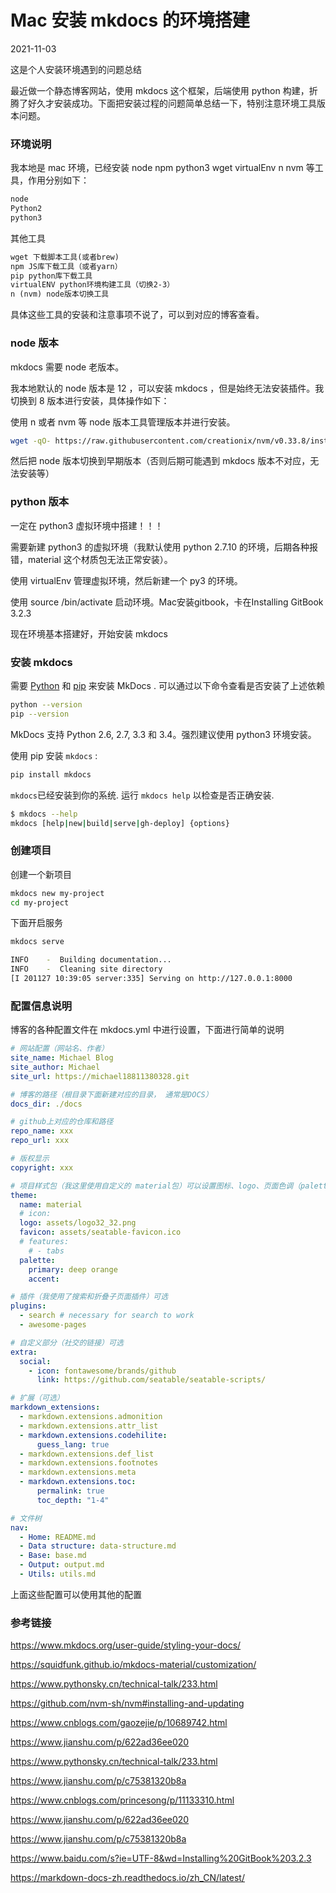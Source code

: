 # Mac 安装 mkdocs 的环境搭建

2021-11-03

这是个人安装环境遇到的问题总结

最近做一个静态博客网站，使用 mkdocs 这个框架，后端使用 python 构建，折腾了好久才安装成功。下面把安装过程的问题简单总结一下，特别注意环境工具版本问题。

### 环境说明

我本地是 mac 环境，已经安装 node npm python3 wget virtualEnv n nvm 等工具，作用分别如下：

~~~txt
node
Python2
python3
~~~

其他工具

~~~txt
wget 下载脚本工具(或者brew)
npm JS库下载工具（或者yarn）
pip python库下载工具
virtualENV python环境构建工具（切换2-3）
n (nvm) node版本切换工具
~~~

具体这些工具的安装和注意事项不说了，可以到对应的博客查看。

### node 版本

mkdocs 需要 node 老版本。

我本地默认的 node 版本是 12 ，可以安装 mkdocs ，但是始终无法安装插件。我切换到 8 版本进行安装，具体操作如下：

使用 n 或者 nvm 等 node 版本工具管理版本并进行安装。

~~~bash
wget -qO- https://raw.githubusercontent.com/creationix/nvm/v0.33.8/install.sh | bash
~~~

然后把 node 版本切换到早期版本（否则后期可能遇到 mkdocs 版本不对应，无法安装等）

### python 版本

一定在 python3 虚拟环境中搭建！！！

需要新建 python3 的虚拟环境（我默认使用 python 2.7.10 的环境，后期各种报错，material 这个材质包无法正常安装）。

使用 virtualEnv 管理虚拟环境，然后新建一个 py3 的环境。

使用 source /bin/activate 启动环境。Mac安装gitbook，卡在Installing GitBook 3.2.3

现在环境基本搭建好，开始安装 mkdocs 

### 安装 mkdocs

需要 [Python](https://www.python.org/) 和 [pip](http://pip.readthedocs.org/en/latest/installing.html) 来安装 MkDocs . 可以通过以下命令查看是否安装了上述依赖

```bash
python --version
pip --version
```

MkDocs 支持 Python 2.6, 2.7, 3.3 和 3.4。强烈建议使用 python3 环境安装。

使用 pip 安装 `mkdocs` :

```bash
pip install mkdocs
```

`mkdocs`已经安装到你的系统. 运行 `mkdocs help` 以检查是否正确安装.

```bash
$ mkdocs --help
mkdocs [help|new|build|serve|gh-deploy] {options}
```

### 创建项目

创建一个新项目

```bash
mkdocs new my-project
cd my-project
```

下面开启服务

~~~bash
mkdocs serve

INFO    -  Building documentation... 
INFO    -  Cleaning site directory 
[I 201127 10:39:05 server:335] Serving on http://127.0.0.1:8000
~~~

### 配置信息说明

博客的各种配置文件在 mkdocs.yml 中进行设置，下面进行简单的说明

~~~yml
# 网站配置（网站名、作者）
site_name: Michael Blog
site_author: Michael
site_url: https://michael18811380328.git

# 博客的路径（根目录下面新建对应的目录， 通常是DOCS）
docs_dir: ./docs

# github上对应的仓库和路径
repo_name: xxx
repo_url: xxx

# 版权显示
copyright: xxx

# 项目样式包（我这里使用自定义的 material包）可以设置图标、logo、页面色调（palette）
theme:
  name: material
  # icon:
  logo: assets/logo32_32.png
  favicon: assets/seatable-favicon.ico
  # features:
    # - tabs
  palette:
    primary: deep orange
    accent:

# 插件（我使用了搜索和折叠子页面插件）可选
plugins:
  - search # necessary for search to work
  - awesome-pages

# 自定义部分（社交的链接）可选
extra:
  social:
    - icon: fontawesome/brands/github
      link: https://github.com/seatable/seatable-scripts/

# 扩展（可选）
markdown_extensions:
  - markdown.extensions.admonition
  - markdown.extensions.attr_list
  - markdown.extensions.codehilite:
      guess_lang: true
  - markdown.extensions.def_list
  - markdown.extensions.footnotes
  - markdown.extensions.meta
  - markdown.extensions.toc:
      permalink: true
      toc_depth: "1-4"

# 文件树
nav:
  - Home: README.md
  - Data structure: data-structure.md
  - Base: base.md
  - Output: output.md
  - Utils: utils.md
~~~

上面这些配置可以使用其他的配置

### 参考链接

https://www.mkdocs.org/user-guide/styling-your-docs/

https://squidfunk.github.io/mkdocs-material/customization/

https://www.pythonsky.cn/technical-talk/233.html

https://github.com/nvm-sh/nvm#installing-and-updating

https://www.cnblogs.com/gaozejie/p/10689742.html

https://www.jianshu.com/p/622ad36ee020

https://www.pythonsky.cn/technical-talk/233.html

https://www.jianshu.com/p/c75381320b8a

https://www.cnblogs.com/princesong/p/11133310.html

https://www.jianshu.com/p/622ad36ee020

https://www.jianshu.com/p/c75381320b8a

https://www.baidu.com/s?ie=UTF-8&wd=Installing%20GitBook%203.2.3

https://markdown-docs-zh.readthedocs.io/zh_CN/latest/
